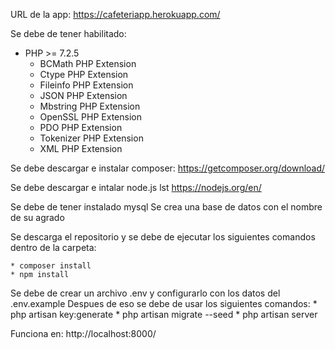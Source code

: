 URL de la app:
https://cafeteriapp.herokuapp.com/

Se debe de tener habilitado:
* PHP >= 7.2.5
	* BCMath PHP Extension
	* Ctype PHP Extension
	* Fileinfo PHP Extension
	* JSON PHP Extension
	* Mbstring PHP Extension
	* OpenSSL PHP Extension
	* PDO PHP Extension
	* Tokenizer PHP Extension
	* XML PHP Extension

Se debe descargar e instalar composer:
	https://getcomposer.org/download/

Se debe descargar e intalar node.js lst
	https://nodejs.org/en/

Se debe de tener instalado mysql
Se crea una base de datos con el nombre de su agrado

Se descarga el repositorio y se debe de ejecutar los siguientes comandos dentro de la carpeta:
	
	* composer install	
	* npm install

Se debe de crear un archivo .env y configurarlo con los datos del .env.example
Despues de eso se debe de usar los siguientes comandos:
	* php artisan key:generate
	* php artisan migrate --seed
	* php artisan server
	
Funciona en:
	http://localhost:8000/
	
